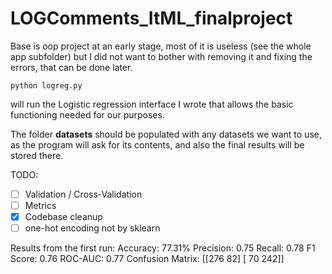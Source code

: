 # LOGComments_ItML_finalproject

Base is oop project at an early stage, most of it is useless (see the whole app subfolder) but I did not want to bother with removing it and fixing the errors, that can be done later.

```console
python logreg.py
```

will run the Logistic regression interface I wrote that allows the basic functioning needed for our purposes.

The folder **datasets** should be populated with any datasets we want to use, as the program will ask for its contents, and also the final results will be stored there.

TODO:
- [ ] Validation / Cross-Validation
- [ ] Metrics
- [x] Codebase cleanup
- [ ] one-hot encoding not by sklearn

Results from the first run:
Accuracy: 77.31%
Precision: 0.75
Recall: 0.78
F1 Score: 0.76
ROC-AUC: 0.77
Confusion Matrix:
[[276  82]
 [ 70 242]]




